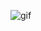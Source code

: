 <p><img alt="gif" src="https://github.com/ngoquangdatjpnd/Java_NguyenLyHDH/blob/master/giphy.gif" /></p>
